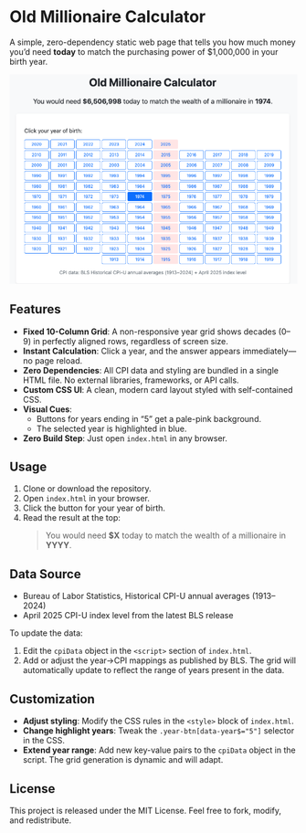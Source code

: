 # Old Millionaire Calculator

A simple, zero-dependency static web page that tells you how much money you’d need **today** to match the purchasing
power of \$1,000,000 in your birth year.

![Millionaire Screenshot](screenshot.png)

## Features

- **Fixed 10-Column Grid**: A non-responsive year grid shows decades (0–9) in perfectly aligned rows, regardless of
  screen size.
- **Instant Calculation**: Click a year, and the answer appears immediately—no page reload.
- **Zero Dependencies**: All CPI data and styling are bundled in a single HTML file. No external libraries, frameworks,
  or API calls.
- **Custom CSS UI**: A clean, modern card layout styled with self-contained CSS.
- **Visual Cues**:
    - Buttons for years ending in “5” get a pale-pink background.
    - The selected year is highlighted in blue.
- **Zero Build Step**: Just open `index.html` in any browser.

## Usage

1. Clone or download the repository.
2. Open `index.html` in your browser.
3. Click the button for your year of birth.
4. Read the result at the top:
   > You would need **\$X** today to match the wealth of a millionaire in **YYYY**.

## Data Source

- Bureau of Labor Statistics, Historical CPI-U annual averages (1913–2024)
- April 2025 CPI-U index level from the latest BLS release

To update the data:

1. Edit the `cpiData` object in the `<script>` section of `index.html`.
2. Add or adjust the year→CPI mappings as published by BLS. The grid will automatically update to reflect the range of
   years present in the data.

## Customization

- **Adjust styling**: Modify the CSS rules in the `<style>` block of `index.html`.
- **Change highlight years**: Tweak the `.year-btn[data-year$="5"]` selector in the CSS.
- **Extend year range**: Add new key-value pairs to the `cpiData` object in the script. The grid generation is dynamic
  and will adapt.

## License

This project is released under the MIT License.
Feel free to fork, modify, and redistribute.